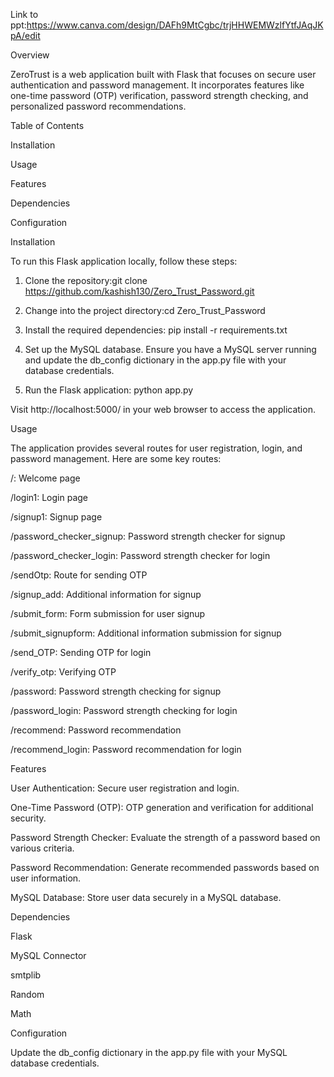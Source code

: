 Link to ppt:https://www.canva.com/design/DAFh9MtCgbc/trjHHWEMWzlfYtfJAqJKpA/edit

Overview

ZeroTrust is a web application built with Flask that focuses on secure user authentication and password management. It incorporates features like one-time password (OTP) verification, password strength checking, and personalized password recommendations.

Table of Contents

Installation

Usage

Features

Dependencies

Configuration


Installation

To run this Flask application locally, follow these steps:

1. Clone the repository:git clone https://github.com/kashish130/Zero_Trust_Password.git

2. Change into the project directory:cd Zero_Trust_Password

3. Install the required dependencies: pip install -r requirements.txt

4. Set up the MySQL database. Ensure you have a MySQL server running and update the db_config dictionary in the app.py file with your database credentials.

5. Run the Flask application: python app.py

Visit http://localhost:5000/ in your web browser to access the application.

Usage

The application provides several routes for user registration, login, and password management. Here are some key routes:

/: Welcome page

/login1: Login page

/signup1: Signup page

/password_checker_signup: Password strength checker for signup

/password_checker_login: Password strength checker for login

/sendOtp: Route for sending OTP

/signup_add: Additional information for signup

/submit_form: Form submission for user signup

/submit_signupform: Additional information submission for signup

/send_OTP: Sending OTP for login

/verify_otp: Verifying OTP

/password: Password strength checking for signup

/password_login: Password strength checking for login

/recommend: Password recommendation

/recommend_login: Password recommendation for login

Features

User Authentication: Secure user registration and login.

One-Time Password (OTP): OTP generation and verification for additional security.

Password Strength Checker: Evaluate the strength of a password based on various criteria.

Password Recommendation: Generate recommended passwords based on user information.

MySQL Database: Store user data securely in a MySQL database.

Dependencies

Flask

MySQL Connector

smtplib

Random

Math

Configuration

Update the db_config dictionary in the app.py file with your MySQL database credentials.





